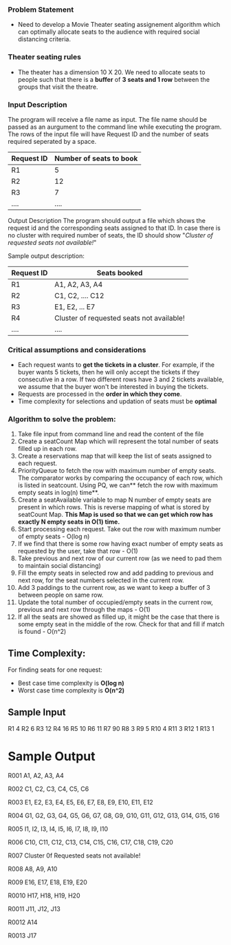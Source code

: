 ### Problem Statement

- Need to develop a Movie Theater seating assignement algorithm which can optimally allocate seats to the audience with required social distancing criteria.

### Theater seating rules

- The theater has a dimension 10 X 20. We need to allocate seats to people such that there is a **buffer** of **3 seats and 1 row** between the groups that visit the theatre.

### Input Description

The program will receive a file name as input. The file name should be passed as an aurgument to the command line while executing the program. The rows of the input file will have Request ID and the number of seats required seperated by a space.

| Request ID | Number of seats to book |
| ---------- | ----------------------- |
| R1         | 5                       |
| R2         | 12                      |
| R3         | 7                       |
| ....       | ....                    |

Output Description
The program should output a file which shows the request id and the corresponding seats assigned to that ID. In case there is no cluster with required number of seats, the ID should show "_Cluster of requested seats not available!_"

Sample output description:

| Request ID | Seats booked                              |
| ---------- | ----------------------------------------- |
| R1         | A1, A2, A3, A4                            |
| R2         | C1, C2, .... C12                          |
| R3         | E1, E2, ... E7                            |
| R4         | Cluster of requested seats not available! |
| ....       | ....                                      |

### Critical assumptions and considerations

- Each request wants to **get the tickets in a cluster**. For example, if the buyer wants 5 tickets, then he will only accept the tickets if they consecutive in a row. If two different rows have 3 and 2 tickets available, we assume that the buyer won't be interested in buying the tickets.
- Requests are processed in the **order in which they come**.
- Time complexity for selections and updation of seats must be **optimal**

### Algorithm to solve the problem:

1. Take file input from command line and read the content of the file
2. Create a seatCount Map which will represent the total number of seats filled up in each row.
3. Create a reservations map that will keep the list of seats assigned to each request.
4. PriorityQueue to fetch the row with maximum number of empty seats. The comparator works by comparing the occupancy of each row, which is listed in seatcount. Using PQ, we can** fetch the row with maximum empty seats in log(n) time**.
5. Create a seatAvailable variable to map N number of empty seats are present in which rows. This is reverse mapping of what is stored by seatCount Map. **This Map is used so that we can get which row has exactly N empty seats in O(1) time.**
6. Start processing each request. Take out the row with maximum number of empty seats - O(log n)
7. If we find that there is some row having exact number of empty seats as requested by the user, take that row - O(1)
8. Take previous and next row of our current row (as we need to pad them to maintain social distancing)
9. Fill the empty seats in selected row and add padding to previous and next row, for the seat numbers selected in the current row.
10. Add 3 paddings to the current row, as we want to keep a buffer of 3 between people on same row.
11. Update the total number of occupied/empty seats in the current row, previous and next row through the maps - O(1)
12. If all the seats are showed as filled up, it might be the case that there is some empty seat in the middle of the row. Check for that and fill if match is found - O(n^2)

## **Time Complexity:**

For finding seats for one request:

- Best case time complexity is **O(log n)**
- Worst case time complexity is **O(n^2)**

## Sample Input

R1 4
R2 6
R3 12
R4 16
R5 10
R6 11
R7 90
R8 3
R9 5
R10 4
R11 3
R12 1
R13 1

# Sample Output

R001 A1, A2, A3, A4

R002 C1, C2, C3, C4, C5, C6

R003 E1, E2, E3, E4, E5, E6, E7, E8, E9, E10, E11, E12

R004 G1, G2, G3, G4, G5, G6, G7, G8, G9, G10, G11, G12, G13, G14, G15, G16

R005 I1, I2, I3, I4, I5, I6, I7, I8, I9, I10

R006 C10, C11, C12, C13, C14, C15, C16, C17, C18, C19, C20

R007 Cluster 0f Requested seats not available!

R008 A8, A9, A10

R009 E16, E17, E18, E19, E20

R0010 H17, H18, H19, H20

R0011 J11, J12, J13

R0012 A14

R0013 J17
